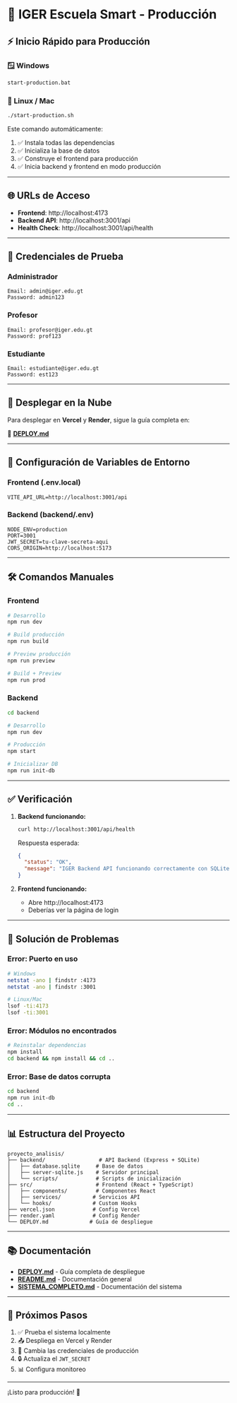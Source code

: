 # 🚀 IGER Escuela Smart - Producción

## ⚡ Inicio Rápido para Producción

### 🪟 Windows
```bash
start-production.bat
```

### 🐧 Linux / Mac
```bash
./start-production.sh
```

Este comando automáticamente:
1. ✅ Instala todas las dependencias
2. ✅ Inicializa la base de datos
3. ✅ Construye el frontend para producción
4. ✅ Inicia backend y frontend en modo producción

---

## 🌐 URLs de Acceso

- **Frontend**: http://localhost:4173
- **Backend API**: http://localhost:3001/api
- **Health Check**: http://localhost:3001/api/health

---

## 🔐 Credenciales de Prueba

### Administrador
```
Email: admin@iger.edu.gt
Password: admin123
```

### Profesor
```
Email: profesor@iger.edu.gt
Password: prof123
```

### Estudiante
```
Email: estudiante@iger.edu.gt
Password: est123
```

---

## 🚢 Desplegar en la Nube

Para desplegar en **Vercel** y **Render**, sigue la guía completa en:

📖 **[DEPLOY.md](./DEPLOY.md)**

---

## 📝 Configuración de Variables de Entorno

### Frontend (.env.local)
```env
VITE_API_URL=http://localhost:3001/api
```

### Backend (backend/.env)
```env
NODE_ENV=production
PORT=3001
JWT_SECRET=tu-clave-secreta-aqui
CORS_ORIGIN=http://localhost:5173
```

---

## 🛠️ Comandos Manuales

### Frontend
```bash
# Desarrollo
npm run dev

# Build producción
npm run build

# Preview producción
npm run preview

# Build + Preview
npm run prod
```

### Backend
```bash
cd backend

# Desarrollo
npm run dev

# Producción
npm start

# Inicializar DB
npm run init-db
```

---

## ✅ Verificación

1. **Backend funcionando:**
   ```bash
   curl http://localhost:3001/api/health
   ```
   
   Respuesta esperada:
   ```json
   {
     "status": "OK",
     "message": "IGER Backend API funcionando correctamente con SQLite"
   }
   ```

2. **Frontend funcionando:**
   - Abre http://localhost:4173
   - Deberías ver la página de login

---

## 🐛 Solución de Problemas

### Error: Puerto en uso
```bash
# Windows
netstat -ano | findstr :4173
netstat -ano | findstr :3001

# Linux/Mac
lsof -ti:4173
lsof -ti:3001
```

### Error: Módulos no encontrados
```bash
# Reinstalar dependencias
npm install
cd backend && npm install && cd ..
```

### Error: Base de datos corrupta
```bash
cd backend
npm run init-db
cd ..
```

---

## 📊 Estructura del Proyecto

```
proyecto_analisis/
├── backend/                 # API Backend (Express + SQLite)
│   ├── database.sqlite     # Base de datos
│   ├── server-sqlite.js    # Servidor principal
│   └── scripts/            # Scripts de inicialización
├── src/                    # Frontend (React + TypeScript)
│   ├── components/         # Componentes React
│   ├── services/          # Servicios API
│   └── hooks/             # Custom Hooks
├── vercel.json            # Config Vercel
├── render.yaml            # Config Render
└── DEPLOY.md             # Guía de despliegue
```

---

## 📚 Documentación

- **[DEPLOY.md](./DEPLOY.md)** - Guía completa de despliegue
- **[README.md](./README.md)** - Documentación general
- **[SISTEMA_COMPLETO.md](./SISTEMA_COMPLETO.md)** - Documentación del sistema

---

## 🎯 Próximos Pasos

1. ✅ Prueba el sistema localmente
2. 📤 Despliega en Vercel y Render
3. 🔐 Cambia las credenciales de producción
4. 🔒 Actualiza el `JWT_SECRET`
5. 📊 Configura monitoreo

---

¡Listo para producción! 🎉
